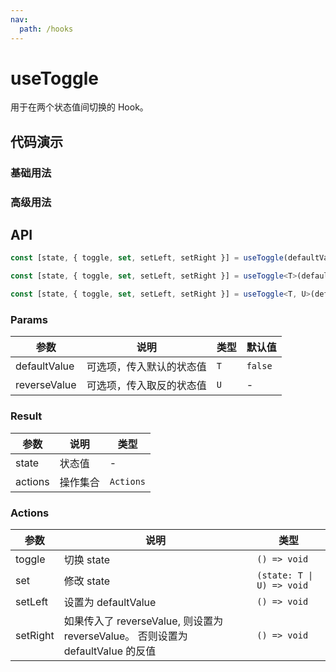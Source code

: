 ```yaml
---
nav:
  path: /hooks
---
```


# useToggle

用于在两个状态值间切换的 Hook。

## 代码演示
### 基础用法
<code src="./demo/demo1.tsx"></code>

### 高级用法

<code src="./demo/demo2.tsx"></code>

## API

```typescript
const [state, { toggle, set, setLeft, setRight }] = useToggle(defaultValue?: boolean);

const [state, { toggle, set, setLeft, setRight }] = useToggle<T>(defaultValue: T);

const [state, { toggle, set, setLeft, setRight }] = useToggle<T, U>(defaultValue: T, reverseValue: U);
```

### Params

| 参数         | 说明                     | 类型 | 默认值  |
| ------------ | ------------------------ | ---- | ------- |
| defaultValue | 可选项，传入默认的状态值 | `T`  | `false` |
| reverseValue | 可选项，传入取反的状态值 | `U`  | -       |

### Result

| 参数    | 说明     | 类型      |
| ------- | -------- | --------- |
| state   | 状态值   | -         |
| actions | 操作集合 | `Actions` |

### Actions

| 参数     | 说明                                                                            | 类型                      |
| -------- | ------------------------------------------------------------------------------- | ------------------------- |
| toggle   | 切换 state                                                                      | `() => void`              |
| set      | 修改 state                                                                      | `(state: T \| U) => void` |
| setLeft  | 设置为 defaultValue                                                             | `() => void`              |
| setRight | 如果传入了 reverseValue, 则设置为 reverseValue。 否则设置为 defaultValue 的反值 | `() => void`              
